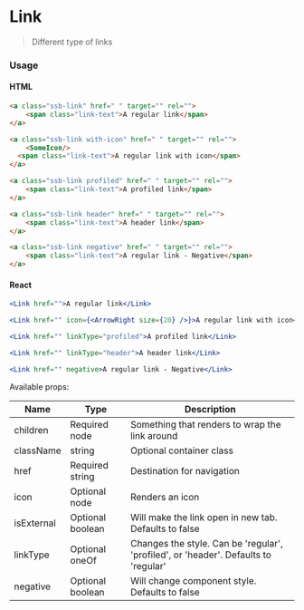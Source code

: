 Link
========

> Different type of links
### Usage


#### HTML

```html
<a class="ssb-link" href=" " target="" rel="">
    <span class="link-text">A regular link</span>
</a>

<a class="ssb-link with-icon" href=" " target="" rel="">
    <SomeIcon/>
  <span class="link-text">A regular link with icon</span>
</a>

<a class="ssb-link profiled" href=" " target="" rel="">
    <span class="link-text">A profiled link</span>
</a>

<a class="ssb-link header" href=" " target="" rel="">
    <span class="link-text">A header link</span>
</a>

<a class="ssb-link negative" href=" " target="" rel="">
    <span class="link-text">A regular link - Negative</span>
</a>
```

#### React

```jsx harmony
<Link href="">A regular link</Link>

<Link href="" icon={<ArrowRight size={20} />}>A regular link with icon</Link>

<Link href="" linkType="profiled">A profiled link</Link>

<Link href="" linkType="header">A header link</Link>

<Link href="" negative>A regular link - Negative</Link>


```

Available props:

| Name       | Type           | Description  |
| ---------- | ------------- | ----- |
| children   | Required node | Something that renders to wrap the link around |
| className   | string | Optional container class|
| href | Required string| Destination for navigation |
| icon | Optional node | Renders an icon  |
| isExternal | Optional boolean | Will make the link open in new tab. Defaults to false |
| linkType | Optional oneOf |Changes the style. Can be 'regular', 'profiled', or 'header'. Defaults to 'regular' |
| negative | Optional boolean | Will change component style. Defaults to false |
